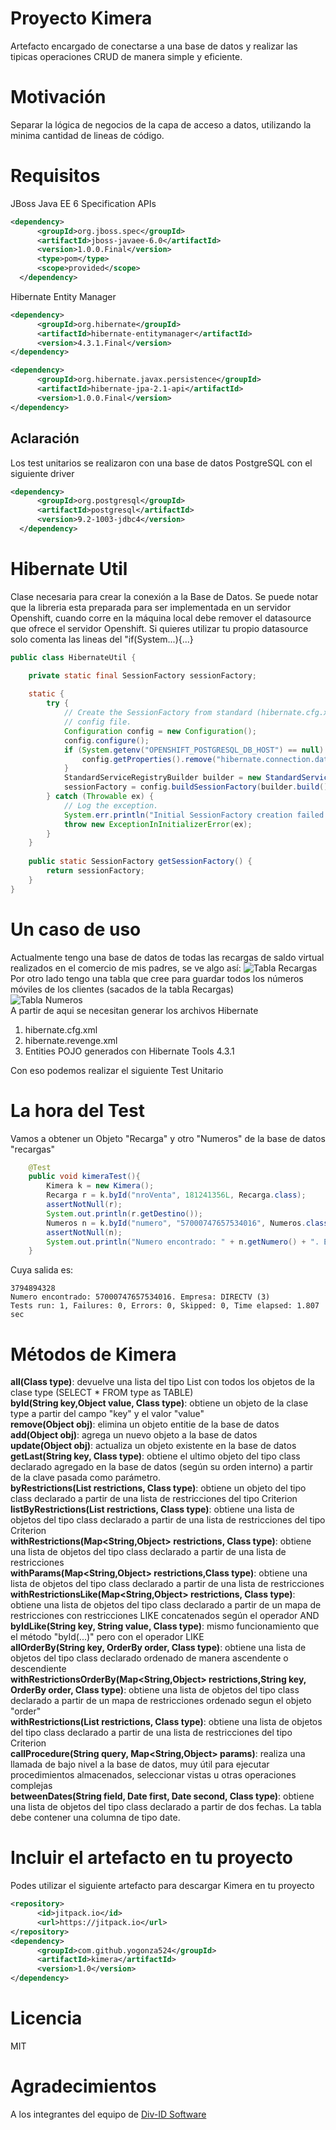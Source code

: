 # Proyecto Kimera
Artefacto encargado de conectarse a una base de datos y realizar las tipicas operaciones CRUD de manera simple y eficiente.

# Motivación
Separar la lógica de negocios de la capa de acceso a datos, utilizando la minima cantidad de lineas de código.

# Requisitos
JBoss Java EE 6 Specification APIs
```xml
<dependency>
      <groupId>org.jboss.spec</groupId>
      <artifactId>jboss-javaee-6.0</artifactId>
      <version>1.0.0.Final</version>
      <type>pom</type>
      <scope>provided</scope>
  </dependency>
```
Hibernate Entity Manager
```xml
<dependency>
      <groupId>org.hibernate</groupId>
      <artifactId>hibernate-entitymanager</artifactId>
      <version>4.3.1.Final</version>
</dependency>
```
```xml
<dependency>
      <groupId>org.hibernate.javax.persistence</groupId>
      <artifactId>hibernate-jpa-2.1-api</artifactId>
      <version>1.0.0.Final</version>
</dependency>
```
## Aclaración
Los test unitarios se realizaron con una base de datos PostgreSQL con el siguiente driver
```xml
<dependency>
      <groupId>org.postgresql</groupId>
      <artifactId>postgresql</artifactId>
      <version>9.2-1003-jdbc4</version>
  </dependency>
```
# Hibernate Util
Clase necesaria para crear la conexión a la Base de Datos. Se puede notar que la libreria esta preparada para ser implementada en un servidor Openshift, cuando corre en la máquina local debe remover el datasource que ofrece el servidor Openshift. Si quieres utilizar tu propio datasource solo comenta las lineas del "if(System...){...}
```java
public class HibernateUtil {

    private static final SessionFactory sessionFactory;
    
    static {
        try {
            // Create the SessionFactory from standard (hibernate.cfg.xml) 
            // config file.
            Configuration config = new Configuration();
            config.configure();
            if (System.getenv("OPENSHIFT_POSTGRESQL_DB_HOST") == null) {
                config.getProperties().remove("hibernate.connection.datasource");
            }
            StandardServiceRegistryBuilder builder = new StandardServiceRegistryBuilder().applySettings(config.getProperties());
            sessionFactory = config.buildSessionFactory(builder.build());
        } catch (Throwable ex) {
            // Log the exception. 
            System.err.println("Initial SessionFactory creation failed." + ex);
            throw new ExceptionInInitializerError(ex);
        }
    }
    
    public static SessionFactory getSessionFactory() {
        return sessionFactory;
    }
}
```
# Un caso de uso
Actualmente tengo una base de datos de todas las recargas de saldo virtual realizados en el comercio de mis padres, se ve algo así:
![Tabla Recargas](http://i.imgur.com/Qny3xNO.png "Recargas")
Por otro lado tengo una tabla que cree para guardar todos los números móviles de los clientes 
(sacados de la tabla Recargas)<br />
![Tabla Numeros](http://i.imgur.com/wcxXMOy.png "Numeros") <br />
A partir de aqui se necesitan generar los archivos Hibernate <br />
1. hibernate.cfg.xml <br />
2. hibernate.revenge.xml <br />
3. Entities POJO generados con Hibernate Tools 4.3.1 <br />

Con eso podemos realizar el siguiente Test Unitario
# La hora del Test
Vamos a obtener un Objeto "Recarga" y otro "Numeros" de la base de datos "recargas"
```java
    @Test
    public void kimeraTest(){
        Kimera k = new Kimera();
        Recarga r = k.byId("nroVenta", 181241356L, Recarga.class);
        assertNotNull(r);
        System.out.println(r.getDestino());
        Numeros n = k.byId("numero", "57000747657534016", Numeros.class);
        assertNotNull(n);
        System.out.println("Numero encontrado: " + n.getNumero() + ". Empresa: " + n.getOperadora());
    }
```
Cuya salida es:
```
3794894328
Numero encontrado: 57000747657534016. Empresa: DIRECTV (3)
Tests run: 1, Failures: 0, Errors: 0, Skipped: 0, Time elapsed: 1.807 sec
```
# Métodos de Kimera
**all(Class type)**: devuelve una lista del tipo List<type> con todos los objetos de la clase type (SELECT * FROM type as TABLE)<br />
**byId(String key,Object value, Class type)**: obtiene un objeto de la clase type a partir del campo "key" y el valor "value"<br />
**remove(Object obj)**: elimina un objeto entitie de la base de datos<br />
**add(Object obj)**: agrega un nuevo objeto a la base de datos<br />
**update(Object obj)**: actualiza un objeto existente en la base de datos<br />
**getLast(String key, Class type)**: obtiene el ultimo objeto del tipo class declarado agregado en la base de datos (según su orden interno) a partir de la clave pasada como parámetro.<br />
**byRestrictions(List<Criterion> restrictions, Class type)**: obtiene un objeto del tipo class declarado a partir de una lista de restricciones del tipo Criterion<br />
**listByRestrictions(List<Criterion> restrictions, Class type)**: obtiene una lista de objetos del tipo class declarado a partir de una lista de restricciones del tipo Criterion<br />
**withRestrictions(Map<String,Object> restrictions, Class type)**: obtiene una lista de objetos del tipo class declarado a partir de una lista de restricciones<br />
**withParams(Map<String,Object> restrictions,Class type)**: obtiene una lista de objetos del tipo class declarado a partir de una lista de restricciones<br />
**withRestrictionsLike(Map<String,Object> restrictions, Class type)**: obtiene una lista de objetos del tipo class declarado a partir de un mapa de restricciones con restricciones LIKE concatenados según el operador AND<br />
**byIdLike(String key, String value, Class type)**: mismo funcionamiento que el método "byId(...)" pero con el operador LIKE<br />
**allOrderBy(String key, OrderBy order, Class type)**: obtiene una lista de objetos del tipo class declarado ordenado de manera ascendente o descendiente<br />
**withRestrictionsOrderBy(Map<String,Object> restrictions,String key, OrderBy order, Class type)**: obtiene una lista de objetos del tipo class declarado a partir de un mapa de restricciones ordenado segun el objeto "order"<br />
**withRestrictions(List<Criterion> restrictions, Class type)**: obtiene una lista de objetos del tipo class declarado a partir de una lista de restricciones del tipo Criterion<br />
**callProcedure(String query, Map<String,Object> params)**: realiza una llamada de bajo nivel a la base de datos, muy útil para ejecutar procedimientos almacenados, seleccionar vistas u otras operaciones complejas<br />
**betweenDates(String field, Date first, Date second, Class type)**: obtiene una lista de objetos del tipo class declarado a partir de dos fechas. La tabla debe contener una columna de tipo date.<br />
# Incluir el artefacto en tu proyecto
Podes utilizar el siguiente artefacto para descargar Kimera en tu proyecto
```xml
<repository>
      <id>jitpack.io</id>
      <url>https://jitpack.io</url>
</repository>
<dependency>
      <groupId>com.github.yogonza524</groupId>
      <artifactId>kimera</artifactId>
      <version>1.0</version>
</dependency>
```
# Licencia
MIT
# Agradecimientos
A los integrantes del equipo de [Div-ID Software](https://www.facebook.com/dividsoftware)
